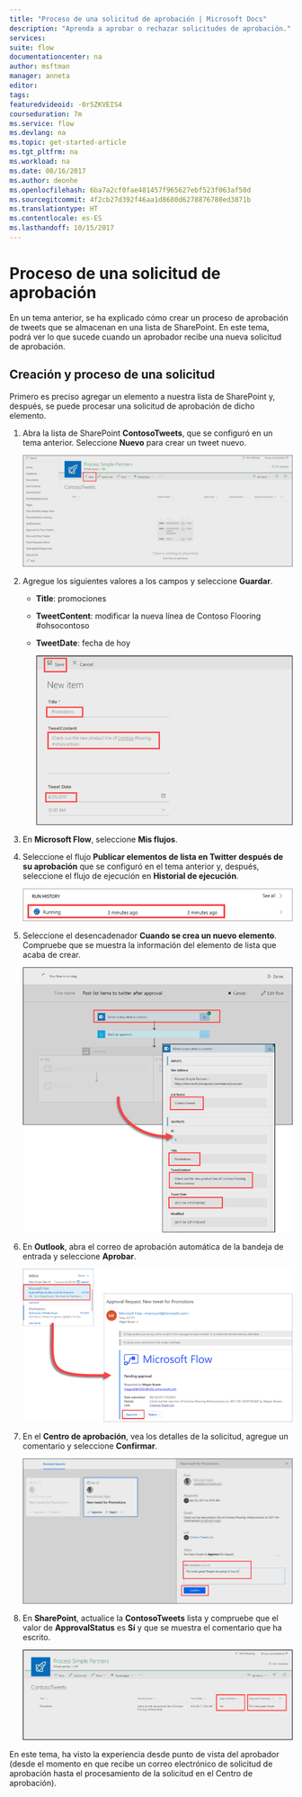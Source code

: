 ```yaml
---
title: "Proceso de una solicitud de aprobación | Microsoft Docs"
description: "Aprenda a aprobar o rechazar solicitudes de aprobación."
services: 
suite: flow
documentationcenter: na
author: msftman
manager: anneta
editor: 
tags: 
featuredvideoid: -0r5ZKVEIS4
courseduration: 7m
ms.service: flow
ms.devlang: na
ms.topic: get-started-article
ms.tgt_pltfrm: na
ms.workload: na
ms.date: 08/16/2017
ms.author: deonhe
ms.openlocfilehash: 6ba7a2cf0fae481457f965627ebf523f063af50d
ms.sourcegitcommit: 4f2cb27d392f46aa1d8680d6278876780ed3871b
ms.translationtype: HT
ms.contentlocale: es-ES
ms.lasthandoff: 10/15/2017
---
```

# <a name="process-an-approval-request"></a>Proceso de una solicitud de aprobación
En un tema anterior, se ha explicado cómo crear un proceso de aprobación de tweets que se almacenan en una lista de SharePoint.  En este tema, podrá ver lo que sucede cuando un aprobador recibe una nueva solicitud de aprobación. 

## <a name="create-and-process-a-request"></a>Creación y proceso de una solicitud
Primero es preciso agregar un elemento a nuestra lista de SharePoint y, después, se puede procesar una solicitud de aprobación de dicho elemento.

1. Abra la lista de SharePoint **ContosoTweets**, que se configuró en un tema anterior.  Seleccione **Nuevo** para crear un tweet nuevo. 
   
    ![Lista de SharePoint](./media/learning-approval-request/sharepoint-list-home.png)
2. Agregue los siguientes valores a los campos y seleccione **Guardar**.
   
   * **Title**: promociones
   * **TweetContent**: modificar la nueva línea de Contoso Flooring #ohsocontoso
   * **TweetDate**: fecha de hoy
     
     ![Elemento nuevo de SharePoint](./media/learning-approval-request/sharepoint-new-tweet.png)
3. En **Microsoft Flow**, seleccione **Mis flujos**. 
4. Seleccione el flujo **Publicar elementos de lista en Twitter después de su aprobación** que se configuró en el tema anterior y, después, seleccione el flujo de ejecución en **Historial de ejecución**.
   
    ![Historial de ejecución](./media/learning-approval-request/run-history.png)
5. Seleccione el desencadenador **Cuando se crea un nuevo elemento**. Compruebe que se muestra la información del elemento de lista que acaba de crear.
   
    ![Desencadenador de Flow](./media/learning-approval-request/approval-flow.png)
6. En **Outlook**, abra el correo de aprobación automática de la bandeja de entrada y seleccione **Aprobar**. 
   
    ![Solicitud de Outlook](./media/learning-approval-request/outlook-mail.png)
7. En el **Centro de aprobación**, vea los detalles de la solicitud, agregue un comentario y seleccione **Confirmar**. 
   
    ![Centro de aprobación](./media/learning-approval-request/approval-center.png)
8. En **SharePoint**, actualice la **ContosoTweets** lista y compruebe que el valor de **ApprovalStatus** es **Sí** y que se muestra el comentario que ha escrito. 
   
    ![Actualización de lista de SharePoint](./media/learning-approval-request/sharepoint-list-approved.png)

En este tema, ha visto la experiencia desde punto de vista del aprobador (desde el momento en que recibe un correo electrónico de solicitud de aprobación hasta el procesamiento de la solicitud en el Centro de aprobación).


